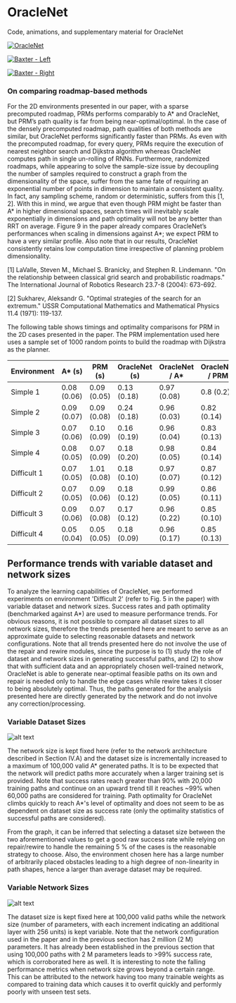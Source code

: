 # OracleNet
Code, animations, and supplementary material for OracleNet 


[![OracleNet](https://img.youtube.com/vi/2KYesBrx2kk/0.jpg)](https://youtu.be/2KYesBrx2kk "OracleNet")

[![Baxter - Left](https://img.youtube.com/vi/a440JJRSzy4/0.jpg)](https://www.youtube.com/watch?v=a440JJRSzy4)

[![Baxter - Right](https://img.youtube.com/vi/oXUeDx4AHYU/0.jpg)](https://youtu.be/oXUeDx4AHYU "OracleNet Baxter Right")


### On comparing roadmap-based methods

For the 2D environments presented in our paper, with a sparse precomputed roadmap, PRMs performs comparably to A* and OracleNet, but PRM’s path quality is far from being near-optimal/optimal. In the case of the densely precomputed roadmap,  path qualities of both methods are similar, but OracleNet performs significantly faster than PRMs. As even with the precomputed roadmap, for every query, PRMs require the execution of nearest neighbor search and Dijkstra algorithm whereas OracleNet computes path in single un-rolling of RNNs. Furthermore, randomized roadmaps, while appearing to solve the sample-size issue by decoupling the number of samples required to construct a graph from the dimensionality of the space, suffer from the same fate of requiring an exponential number of points in dimension to maintain a consistent quality. In fact, any sampling scheme, random or deterministic, suffers from this [1, 2]. With this in mind, we argue that even though PRM might be faster than A* in higher dimensional spaces, search times will inevitably scale exponentially in dimensions and path optimality will not be any better than RRT on average. Figure 9 in the paper already compares OracleNet’s performances when scaling in dimensions against A*; we expect PRM to have a very similar profile. Also note that in our results, OracleNet consistently retains low computation time irrespective of planning problem dimensionality.

[1] LaValle, Steven M., Michael S. Branicky, and Stephen R. Lindemann. "On the relationship between classical grid search and probabilistic roadmaps." The International Journal of Robotics Research 23.7-8 (2004): 673-692.

[2] Sukharev, Aleksandr G. "Optimal strategies of the search for an extremum." USSR Computational Mathematics and Mathematical Physics 11.4 (1971): 119-137.

The following table shows timings and optimality comparisons for PRM in the 2D cases presented in the paper. The PRM implementation used here uses a sample set of 1000 random points to build the roadmap with Dijkstra as the planner.

|Environment | A* (s)     | PRM (s)       | OracleNet (s) | OracleNet / A*  | OracleNet / PRM |
|------------|-----------|------------|---------------|------------------|----------------|
|Simple 1    |   0.08 (0.06)| 0.09 (0.05)|  0.13 (0.18) | 0.97 (0.08)   |0.8 (0.2)| 
|Simple 2 |  0.09 (0.07)|	0.09 (0.08)|	0.24 (0.18)	|	0.96 (0.03)|0.82 (0.14)|
|Simple 3 | 0.07 (0.06) | 0.10 (0.09) | 0.16 (0.19)| 0.96 (0.04)| 0.83 (0.13)|
|Simple 4 | 0.08 (0.05)|0.07 (0.09) |0.18 (0.20)|		0.98 (0.05)|0.84 (0.14)|
|Difficult 1|0.07 (0.05)|1.01 (0.08)|0.18 (0.10)|		0.97 (0.07)|0.87 (0.12)|
|Difficult 2| 0.07 (0.05)|0.09 (0.06)   | 0.18 (0.12)|  0.99 (0.05)| 0.86 (0.11)|
|Difficult 3|  0.09 (0.06) | 0.07 (0.08) | 0.17 (0.12)  |0.96 (0.22) | 0.85 (0.10)|
|Difficult 4| 0.05 (0.04)|0.05 (0.05) | 0.18 (0.09)|  0.96 (0.17)|0.85 (0.13)   |

Performance trends with variable dataset and network sizes
----------------------------------------------------------

To analyze the learning capabilities of OracleNet, we performed experiments on environment 'Difficult 2' (refer to Fig. 5 in the paper) with variable dataset and network sizes. Success rates and path optimality (benchmarked against A*) are used to measure performance trends. For obvious reasons, it is not possible to compare all dataset sizes to all network sizes, therefore the trends presented here are meant to serve as an approximate guide to selecting reasonable datasets and network configurations. Note that all trends presented here do not involve the use of the repair and rewire modules, since the purpose is to (1) study the role of dataset and network sizes in generating successful paths, and (2) to show that with sufficient data and an appropriately chosen well-trained network, OracleNet is able to generate near-optimal feasible paths on its own and repair is needed only to handle the edge cases while rewire takes it closer to being absolutely optimal. Thus, the paths generated for the analysis presented here are directly generated by the network and do not involve any correction/processing. 

### Variable Dataset Sizes ###

![alt text](../master/Trends/trend_po_d.png?raw=true "Dataset Trends")


The network size is kept fixed here (refer to the network architecture described in Section IV.A) and the dataset size is incrementally increased to a maximum of 100,000 valid A* generated paths. It is to be expected that the network will predict paths more accurately when a larger training set is provided. Note that success rates reach greater than 90% with 20,000 training paths and continue on an upward trend till it reaches ~99% when 60,000 paths are considered for training. Path optimality for OracleNet climbs quickly to reach A*'s level of optimality and does not seem to be as dependent on dataset size as success rate (only the optimality statistics of successful paths are considered). 

From the graph, it can be inferred that selecting a dataset size between the two aforementioned values to get a good raw success rate while relying on repair/rewire to handle the remaining 5 % of the cases is the reasonable strategy to choose. Also, the environment chosen here has a large number of arbitrarily placed obstacles leading to a high degree of non-linearity in path shapes, hence a larger than average dataset may be required. 


### Variable Network Sizes ###

![alt text](../master/Trends/trend_po_n.png?raw=true "Network Trends")

The dataset size is kept fixed here at 100,000 valid paths while the network size (number of parameters, with each increment indicating an additional layer with 256 units) is kept variable. Note that the network configuration used in the paper and in the previous section has 2 million (2 M) parameters. It has already been established in the previous section that using 100,000 paths with 2 M parameters leads to >99% success rate, which is corroborated here as well. It is interesting to note the falling performance metrics when network size grows beyond a certain range. This can be attributed to the network having too many trainable weights as compared to training data which causes it to overfit quickly and performly poorly with unseen test sets. 
